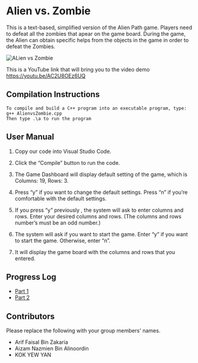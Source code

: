 # Alien vs. Zombie

This is a text-based, simplified version of the Alien Path game. Players need to defeat all the zombies that apear on the game board. During the game, the Alien can obtain specific helps from the objects in the game in order to defeat the Zombies. 

![ALien vs Zombie](Screenshot%202023-02-01%20155628.jpg)

This is a YouTube link that will bring you to the video demo https://youtu.be/AC2U8OEz6UQ

## Compilation Instructions

```
To compile and build a C++ program into an executable program, type:
g++ AlienvsZombie.cpp
Then type .\a to run the program

```

## User Manual

1. Copy our code into Visual Studio Code.

2. Click the “Compile” button to run the code.

3. The Game Dashboard will display default setting of the game, which is Columns: 19, Rows: 3.

4. Press “y” if you want to change the default settings. Press “n” if you’re comfortable with the default settings.

5. If you press “y” previously , the system will ask to enter columns and rows. Enter your desired columns and rows. (The columns and rows number’s must be an odd number.)

5. The system will ask if you want to start the game.  Enter “y” if you want to start the game. Otherwise, enter “n”.

6. It will display the game board with the columns and rows that you entered.

## Progress Log

- [Part 1](PART1.md)
- [Part 2](PART2.md)

## Contributors

Please replace the following with your group members' names. 

- Arif Faisal Bin Zakaria
- Aizam Nazmien Bin Alinoordin
- KOK YEW YAN 


